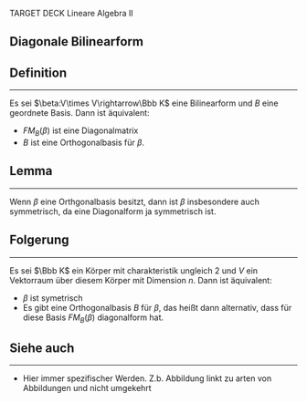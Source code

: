 
TARGET DECK
Lineare Algebra II

Diagonale Bilinearform
--
## Definition
***
Es sei $\beta:V\times V\rightarrow\Bbb K$ eine Bilinearform und $B$ eine geordnete Basis. Dann ist äquivalent:
- $FM_B(\beta)$ ist eine Diagonalmatrix
- $B$ ist eine Orthogonalbasis für $\beta$.
## Lemma
***
Wenn $\beta$ eine Orthgonalbasis besitzt, dann ist $\beta$ insbesondere auch symmetrisch, da eine Diagonalform ja symmetrisch ist.
## Folgerung
***
Es sei $\Bbb K$ ein Körper mit charakteristik ungleich 2 und $V$ ein Vektorraum über diesem Körper mit Dimension $n$. Dann ist äquivalent:
- $\beta$ ist symetrisch
- Es gibt eine Orthogonalbasis $B$ für $\beta$, das heißt dann alternativ, dass für diese Basis $FM_B(\beta)$ diagonalform hat.
## Siehe auch
***
* Hier immer spezifischer Werden. Z.b. Abbildung linkt zu arten von Abbildungen und nicht umgekehrt